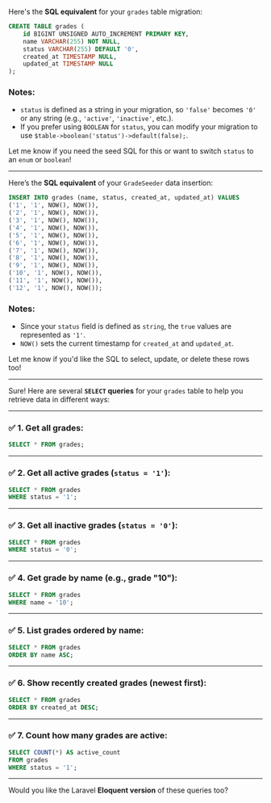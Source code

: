 Here's the **SQL equivalent** for your `grades` table migration:

```sql
CREATE TABLE grades (
    id BIGINT UNSIGNED AUTO_INCREMENT PRIMARY KEY,
    name VARCHAR(255) NOT NULL,
    status VARCHAR(255) DEFAULT '0',
    created_at TIMESTAMP NULL,
    updated_at TIMESTAMP NULL
);
```

### Notes:
- `status` is defined as a string in your migration, so `'false'` becomes `'0'` or any string (e.g., `'active'`, `'inactive'`, etc.).
- If you prefer using `BOOLEAN` for `status`, you can modify your migration to use `$table->boolean('status')->default(false);`.

Let me know if you need the seed SQL for this or want to switch `status` to an `enum` or `boolean`!



----

Here’s the **SQL equivalent** of your `GradeSeeder` data insertion:

```sql
INSERT INTO grades (name, status, created_at, updated_at) VALUES
('1', '1', NOW(), NOW()),
('2', '1', NOW(), NOW()),
('3', '1', NOW(), NOW()),
('4', '1', NOW(), NOW()),
('5', '1', NOW(), NOW()),
('6', '1', NOW(), NOW()),
('7', '1', NOW(), NOW()),
('8', '1', NOW(), NOW()),
('9', '1', NOW(), NOW()),
('10', '1', NOW(), NOW()),
('11', '1', NOW(), NOW()),
('12', '1', NOW(), NOW());
```

### Notes:
- Since your `status` field is defined as `string`, the `true` values are represented as `'1'`.
- `NOW()` sets the current timestamp for `created_at` and `updated_at`.

Let me know if you'd like the SQL to select, update, or delete these rows too!


---

Sure! Here are several **`SELECT` queries** for your `grades` table to help you retrieve data in different ways:

---

### ✅ 1. **Get all grades:**
```sql
SELECT * FROM grades;
```

---

### ✅ 2. **Get all active grades (`status = '1'`):**
```sql
SELECT * FROM grades
WHERE status = '1';
```

---

### ✅ 3. **Get all inactive grades (`status = '0'`):**
```sql
SELECT * FROM grades
WHERE status = '0';
```

---

### ✅ 4. **Get grade by name (e.g., grade "10"):**
```sql
SELECT * FROM grades
WHERE name = '10';
```

---

### ✅ 5. **List grades ordered by name:**
```sql
SELECT * FROM grades
ORDER BY name ASC;
```

---

### ✅ 6. **Show recently created grades (newest first):**
```sql
SELECT * FROM grades
ORDER BY created_at DESC;
```

---

### ✅ 7. **Count how many grades are active:**
```sql
SELECT COUNT(*) AS active_count
FROM grades
WHERE status = '1';
```

---

Would you like the Laravel **Eloquent version** of these queries too?